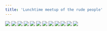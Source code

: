 ```yaml
---
title: 'Lunchtime meetup of the rude people'
---
```


![](pg156.jpg)
![](pg157.jpg)
![](pg158.jpg)
![](pg159.jpg)
![](pg160.jpg)
![](pg161.jpg)
![](pg162.jpg)
![](pg163.jpg)
![](pg164.jpg)
![](pg165.jpg)
![](pg166.jpg)
![](pg167.jpg)